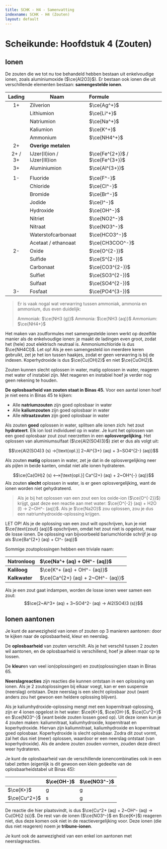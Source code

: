 ```yaml
---
title: SCHK - H4 - Samenvatting
indexname: SCHK - H4 (Zouten)
layout: default
---
```


# Scheikunde: Hoofdstuk 4 (Zouten)

## Ionen

De zouten die we tot nu toe behandeld hebben bestaan uit enkelvoudige ionen, zoals aluminiumoxide ($\ce{Al2O3}$). Er bestaan ook ionen die uit verschillende elementen bestaan: **samengestelde ionen**.

| Lading  | Naam                         | Formule               |
| :-----: | ---------------------------- | :-------------------- |
|   1+    | Zilverion                    | $\ce{Ag^+}$           |
|         | Lithiumion                   | $\ce{Li^+}$           |
|         | Natriumion                   | $\ce{Na^+}$           |
|         | Kaliumion                    | $\ce{K^+}$            |
|         | Ammonium                     | $\ce{NH4^+}$          |
|   2+    | **Overige metalen**          |                       |
| 2+ / 3+ | IJzer(II)ion / IJzer(III)ion | $\ce{Fe^{2+}}$ / $\ce{Fe^{3+}}$ |
|   3+    | Aluminiumion                 | $\ce{Al^{3+}}$        |
|         |                              |                       |
|   1-    | Fluoride                     | $\ce{F^-}$            |
|         | Chloride                     | $\ce{Cl^-}$           |
|         | Bromide                      | $\ce{Br^-}$           |
|         | Jodide                       | $\ce{I^-}$            |
|         | Hydroxide                    | $\ce{OH^-}$           |
|         | Nitriet                      | $\ce{NO2^-}$          |
|         | Nitraat                      | $\ce{NO3^-}$          |
|         | Waterstofcarbonaat           | $\ce{HCO3^-}$         |
|         | Acetaat / ethanoaat          | $\ce{CH3COO^-}$       |
|   2-    | Oxide                        | $\ce{O^{2-}}$         |
|         | Sulfide                      | $\ce{S^{2-}}$         |
|         | Carbonaat                    | $\ce{CO3^{2-}}$       |
|         | Sulfiet                      | $\ce{SO3^{2-}}$       |
|         | Sulfaat                      | $\ce{SO4^{2-}}$       |
|   3-    | Fosfaat                      | $\ce{PO4^{3-}}$       |

> Er is vaak nogal wat verwarring tussen ammoniak, ammonia en ammonium, dus even duidelijk:
>
> Ammoniak: $\ce{NH3 (g)}$
> Ammonia: $\ce{NH3 (aq)}$
> Ammonium: $\ce{NH4+}$

Het maken van zoutformules met samengestelde ionen werkt op dezelfde manier als de enkelvoudige ionen: je maakt de ladingen even groot, zodat het (hele) zout elektrisch neutraal is. Ammoniumchloride is dus $\ce{NH4Cl}$.
Let op! Als je een samengesteld ion meerdere keren gebruikt, zet je het ion tussen haakjes, zodat er geen verwarring is bij de indexen. Koperhydroxide is dus $\ce{Cu(OH)2}$ en niet $\ce{CuOH2}$.

Zouten kunnen slecht oplossen in water, matig oplossen in water, reageren met water of instabiel zijn. Met reageren en instabiel hoef je verder nog geen rekening te houden.

**De oplosbaarheid van zouten staat in Binas 45.** Voor een aantal ionen hoef je niet eens in Binas 45 te kijken:

- Alle **natriumzouten** zijn goed oplosbaar in water
- Alle **kaliumzouten** zijn goed oplosbaar in water
- Alle **nitraatzouten** zijn goed oplosbaar in water

Als zouten **goed** oplossen in water, splitsen alle ionen zich: het zout **hydrateert**. Elk ion lost individueel op in water.
Je kunt het oplossen van een goed oplosbaar zout zout neerzetten in een **oplosvergelijking**. Het oplossen van aluminiumsulfaat ($\ce{Al2(SO4)3}$) ziet er dus als volgt uit:

$$\ce{Al2(SO4)3 (s) ->[\text{opl.}] 2~Al^{3+} (aq) + 3~SO4^{2-} (aq)}$$

Als zouten **matig** oplossen in water, zet je dat in de oplosvergelijking neer als pijlen in beide kanten, omdat niet alle ionen hydrateren.

$$\ce{Ca(OH)2 (s) <-->[\text{opl.}] Ca^{2+} (aq) + 2~OH^{-} (aq)}$$
Als zouten **slecht** oplossen in water, is er geen oplosvergelijking, want de ionen worden niet gehydrateerd.

> Als je bij het oplossen van een zout een los oxide-ion ($\ce{O^{-2}}$) krijgt, gaat deze een reactie aan met water: $\ce{O^{-2} (aq) + H2O (l) -> 2~OH^- (aq)}$.
> Als je $\ce{Na2O}$ zou oplossen, zou je dus een natriumhydroxide-oplossing krijgen.

LET OP! Als je de oplossing van een zout wilt opschrijven, kun je niet $\ce{\text{zout} (aq)}$ opschrijven, omdat het zout niet is opgelost, maar de losse ionen. De oplossing van bijvoorbeeld bariumchloride schrijf je op als $\ce{Ba^{2+} (aq) + Cl^- (aq)}$

Sommige zoutoplossingen hebben een triviale naam:

| **Natronloog** | $\ce{Na^+ (aq) + OH^- (aq)}$      |
| -------------- | :-------------------------------- |
| **Kaliloog**   | $\ce{K^+ (aq) + OH^- (aq)}$       |
| **Kalkwater**  | $\ce{Ca^{2+} (aq) + 2~OH^- (aq)}$ |

Als je een zout gaat indampen, worden de losse ionen weer samen een zout:
$$\ce{2~Al^3+ (aq) + 3~SO4^2- (aq) -> Al2(SO4)3 (s)}$$

## Ionen aantonen

Je kunt de aanwezigheid van ionen of zouten op 3 manieren aantonen: door te kijken naar de oplosbaarheid, kleur en neerslag.

De **oplosbaarheid** van zouten verschilt. Als je het verschil tussen 2 zouten wil aantonen, en de oplosbaarheid is verschillend, hoef je alleen maar op te lossen.

De **kleur**en van veel ion(oplossingen) en zout(oplossing)en staan in Binas 65.

**Neerslagreacties** zijn reacties die kunnen ontstaan in een oplossing van ionen. Als je 2 zoutoplossingen bij elkaar voegt, kan er een suspensie (neerslag) ontstaan. Deze neerslag is een slecht oplosbaar zout (want anders zou het gewoon een heldere oplossing blijven).

Als je kaliumhydroxide-oplossing mengt met een kopernitraat-oplossing, zijn er 4 ionen opgelost in het water: $\ce{K+}$, $\ce{OH-}$, $\ce{Cu^2+}$ en $\ce{NO3^-}$ (want beide zouten lossen goed op). Uit deze ionen kun je 4 zouten maken: kaliumnitraat, kaliumhydroxide, kopernitraat en koperhydroxide. Hiervan zijn kaliumnitraat, kaliumhydroxide en kopernitraat goed oplosbaar. Koperhydroxide is slecht oplosbaar. Zodra dit zout vormt, zal het dus niet (meer) oplossen, waardoor er een neerslag ontstaat (van koperhydroxide). Als de andere zouten zouden vormen, zouden deze direct weer hydrateren.

Je kunt de oplosbaarheid van de verschillende ionencombinaties ook in een tabel zetten (eigenlijk is dit gewoon een klein gedeelte van de oplosbaarheidstabel uit Binas 45):

|              | $\ce{OH-}$ | $\ce{NO3^-}$ |
| ------------ | ---------- | ------------ |
| $\ce{K+}$    | g          | g            |
| $\ce{Cu^2+}$ | s          | g            |

De reactie die hier plaatsvindt, is dus $\ce{Cu^2+ (aq) + 2~OH^- (aq) -> Cu(OH)2 (s)}$. De rest van de ionen ($\ce{NO3^-}$ en $\ce{K+}$) reageren niet, dus deze komen ook niet in de reactievergelijking voor. Deze ionen (die dus niet reageren) noem je **tribune-ionen**.

Je kunt ook de aanwezigheid van een enkel ion aantonen met neerslagreacties.
